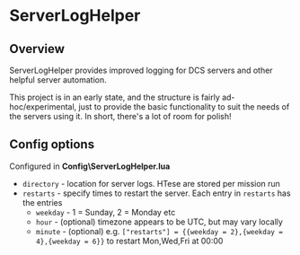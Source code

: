 # ServerLogHelper

## Overview
ServerLogHelper provides improved logging for DCS servers and other helpful server automation.

This project is in an early state, and the structure is fairly ad-hoc/experimental, just to provide the basic functionality to suit the needs of the servers using it. In short, there's a lot of room for polish!

## Config options
Configured in **Config\ServerLogHelper.lua**
* `directory` - location for server logs. HTese are stored per mission run
* `restarts` - specify times to restart the server. Each entry in `restarts` has the entries
    * `weekday` - 1 = Sunday, 2 = Monday etc
    * `hour` - (optional) timezone appears to be UTC, but may vary locally
    * `minute` - (optional)
e.g. `["restarts"] = {{weekday = 2},{weekday = 4},{weekday = 6}}` to restart Mon,Wed,Fri at 00:00